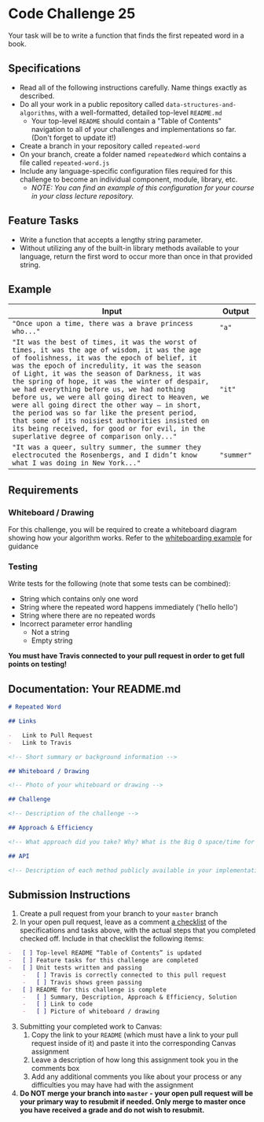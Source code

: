 # Code Challenge 25

Your task will be to write a function that finds the first repeated word in a book.

## Specifications

-   Read all of the following instructions carefully. Name things exactly as described.
-   Do all your work in a public repository called `data-structures-and-algorithms`, with a well-formatted, detailed top-level `README.md`
    -   Your top-level `README` should contain a "Table of Contents" navigation to all of your challenges and implementations so far. (Don't forget to update it!)
-   Create a branch in your repository called `repeated-word`
-   On your branch, create a folder named `repeatedWord` which contains a file called `repeated-word.js`
-   Include any language-specific configuration files required for this challenge to become an individual component, module, library, etc.
    -   _NOTE: You can find an example of this configuration for your course in your class lecture repository._

## Feature Tasks

-   Write a function that accepts a lengthy string parameter.
-   Without utilizing any of the built-in library methods available to your language, return the first word to occur more than once in that provided string.

## Example

| Input                                                                                                                                                                                                                                                                                                                                                                                                                                                                                                                                                                                                                                       | Output     |
| ------------------------------------------------------------------------------------------------------------------------------------------------------------------------------------------------------------------------------------------------------------------------------------------------------------------------------------------------------------------------------------------------------------------------------------------------------------------------------------------------------------------------------------------------------------------------------------------------------------------------------------------- | ---------- |
| `"Once upon a time, there was a brave princess who..."`                                                                                                                                                                                                                                                                                                                                                                                                                                                                                                                                                                                     | `"a"`      |
| `"It was the best of times, it was the worst of times, it was the age of wisdom, it was the age of foolishness, it was the epoch of belief, it was the epoch of incredulity, it was the season of Light, it was the season of Darkness, it was the spring of hope, it was the winter of despair, we had everything before us, we had nothing before us, we were all going direct to Heaven, we were all going direct the other way – in short, the period was so far like the present period, that some of its noisiest authorities insisted on its being received, for good or for evil, in the superlative degree of comparison only..."` | `"it"`     |
| `"It was a queer, sultry summer, the summer they electrocuted the Rosenbergs, and I didn’t know what I was doing in New York..."`                                                                                                                                                                                                                                                                                                                                                                                                                                                                                                           | `"summer"` |

## Requirements

### Whiteboard / Drawing

For this challenge, you will be required to create a whiteboard diagram showing how your algorithm works. Refer to the [whiteboarding example](../DataStructuresWhiteboard.PNG) for guidance

### Testing

Write tests for the following (note that some tests can be combined):

-   String which contains only one word
-   String where the repeated word happens immediately ('hello hello')
-   String where there are no repeated words
-   Incorrect parameter error handling
    -   Not a string
    -   Empty string

**You must have Travis connected to your pull request in order to get full points on testing!**

## Documentation: Your README.md

```markdown
# Repeated Word

## Links

-   Link to Pull Request
-   Link to Travis

<!-- Short summary or background information -->

## Whiteboard / Drawing

<!-- Photo of your whiteboard or drawing -->

## Challenge

<!-- Description of the challenge -->

## Approach & Efficiency

<!-- What approach did you take? Why? What is the Big O space/time for this approach? -->

## API

<!-- Description of each method publicly available in your implementation -->
```

## Submission Instructions

1. Create a pull request from your branch to your `master` branch
2. In your open pull request, leave as a comment [a checklist](https://github.com/blog/1825-task-lists-in-all-markdown-documents) of the specifications and tasks above, with the actual steps that you completed checked off. Include in that checklist the following items:

```markdown
-   [ ] Top-level README “Table of Contents” is updated
-   [ ] Feature tasks for this challenge are completed
-   [ ] Unit tests written and passing
    -   [ ] Travis is correctly connected to this pull request
    -   [ ] Travis shows green passing
-   [ ] README for this challenge is complete
    -   [ ] Summary, Description, Approach & Efficiency, Solution
    -   [ ] Link to code
    -   [ ] Picture of whiteboard / drawing
```

3. Submitting your completed work to Canvas:
    1. Copy the link to your `README` (which must have a link to your pull request inside of it) and paste it into the corresponding Canvas assignment
    1. Leave a description of how long this assignment took you in the comments box
    1. Add any additional comments you like about your process or any difficulties you may have had with the assignment
4. **Do NOT merge your branch into `master` - your open pull request will be your primary way to resubmit if needed. Only merge to master once you have received a grade and do not wish to resubmit.**
